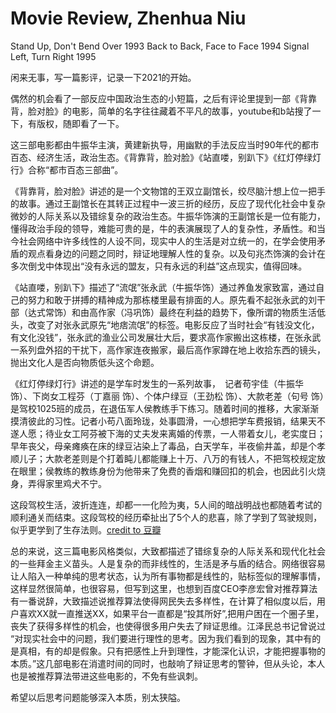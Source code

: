 # Movie Review, Zhenhua Niu


Stand Up, Don't Bend Over 1993
Back to Back, Face to Face 1994
Signal Left, Turn Right 1995
<!--more-->


闲来无事，写一篇影评，记录一下2021的开始。

偶然的机会看了一部反应中国政治生态的小短篇，之后有评论里提到一部《背靠背，脸对脸》的电影，简单的名字往往藏着不平凡的故事，youtube和b站搜了一下，有版权，随即看了一下。

这三部电影都由牛振华主演，黄建新执导，用幽默的手法反应当时90年代的都市百态、经济生活，政治生态。《背靠背，脸对脸》《站直喽，别趴下》《红灯停绿灯行》合称“都市百态三部曲”。

《背靠背，脸对脸》讲述的是一个文物馆的王双立副馆长，绞尽脑汁想上位一把手的故事。通过王副馆长在其转正过程中一波三折的经历，反应了现代化社会中复杂微妙的人际关系以及错综复杂的政治生态。牛振华饰演的王副馆长是一位有能力，懂得政治手段的领导，难能可贵的是，牛的表演展现了人的复杂性，矛盾性。和当今社会网络中许多线性的人设不同，现实中人的生活是对立统一的，在学会使用矛盾的观点看身边的问题之同时，辩证地理解人性的复杂。以及句兆杰饰演的会计在多次倒戈中体现出“没有永远的盟友，只有永远的利益”这点现实，值得回味。


《站直喽，别趴下》描述了“流氓”张永武（牛振华饰）通过养鱼发家致富，通过自己的努力和敢于拼搏的精神成为那栋楼里最有排面的人。原先看不起张永武的刘干部（达式常饰）和由高作家（冯巩饰）最终在利益的趋势下，像所谓的物质生活低头，改变了对张永武原先“地痞流氓”的标签。电影反应了当时社会“有钱没文化，有文化没钱”，张永武的渔业公司发展壮大后，要求高作家搬出这栋楼，在张永武一系列盘外招的干扰下，高作家连夜搬家，最后高作家蹲在地上收拾东西的镜头，抛出文化人是否向物质低头这个命题。



《红灯停绿灯行》讲述的是学车时发生的一系列故事，　记者苟宇佳（牛振华 饰）、下岗女工程芬（丁嘉丽 饰）、个体户绿豆（王劲松 饰）、大款老差（句号 饰）是驾校1025班的成员，在退伍军人侯教练手下练习。随着时间的推移，大家渐渐摸清彼此的习性。记者小苟八面玲珑，处事圆滑，一心想把学车费报销，结果天不遂人愿；待业女工阿芬被下海的丈夫发来离婚的传票，一人带着女儿，老实度日；早年丧父，母亲瘫痪在床的绿豆沾染上了毒品，白天学车，半夜偷井盖，却是个孝顺儿子；大款老差则是个打着盹儿都能赚上十万、八万的有钱人，不把驾校规定放在眼里；侯教练的教练身份为他带来了免费的香烟和赚回扣的机会，也因此引火烧身，弄得家里鸡犬不宁。

这段驾校生活，波折连连，却都一一化险为夷，5人间的暗战明战也都随着考试的顺利通关而结束。这段驾校的经历牵扯出了5个人的悲喜，除了学到了驾驶规则，似乎更学到了生存法则。[credit to 豆瓣](https://movie.douban.com/subject/1298467/)



总的来说，这三篇电影风格类似，大致都描述了错综复杂的人际关系和现代化社会的一些拜金主义苗头。人是复杂的而非线性的，生活是矛与盾的结合。网络很容易让人陷入一种单纯的思考状态，认为所有事物都是线性的，贴标签似的理解事情，这样显然很简单，也很容易，但写到这里，也想到百度CEO李彦宏曾对推荐算法有一番说辞，大致描述说推荐算法使得网民失去多样性，在计算了相似度以后，用户喜欢XX就一直推送XX，如果平台一直都是“投其所好”,把用户困在一个圈子里，丧失了获得多样性的机会，也使得很多用户失去了辩证思维。江泽民总书记曾说过 “对现实社会中的问题，我们要进行理性的思考。因为我们看到的现象，其中有的是真相，有的却是假象。只有把感性上升到理性，才能深化认识，才能把握事物的本质。”这几部电影在消遣时间的同时，也敲响了辩证思考的警钟，但从头论，本人也是被推荐算法带进这些电影的，不免有些讽刺。

希望以后思考问题能够深入本质，别太狭隘。
